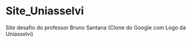 # Site_Uniasselvi
 Site desafio do professor Bruno Santana (Clone do Google com Logo da Uniasselvi)
